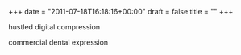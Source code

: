 +++
date = "2011-07-18T16:18:16+00:00"
draft = false
title = ""
+++
<p>hustled digital compression</p>&#13;
<p>commercial dental expression</p> 
